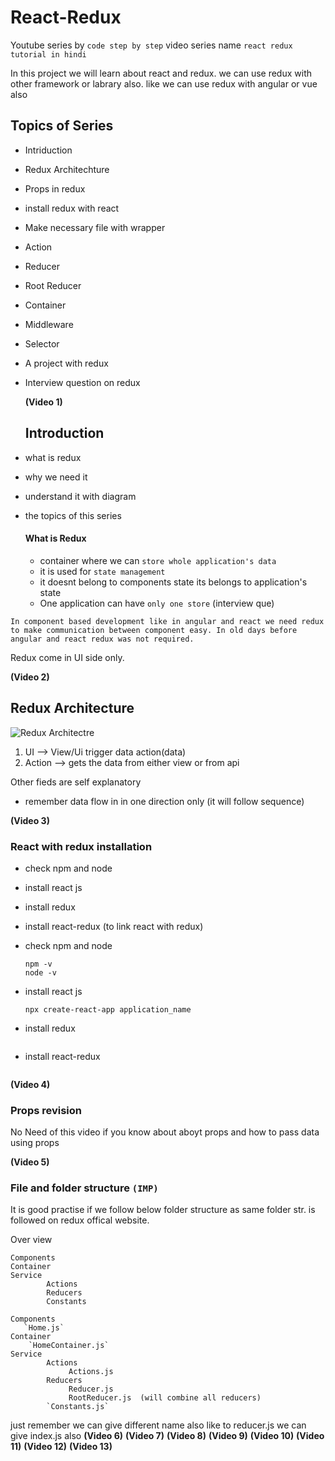 # React-Redux
Youtube series by `code step by step` video series name `react redux tutorial in hindi`

In this project we will learn about react and redux. we can use redux with other framework or labrary also. like we can use redux with angular or vue also 

## Topics of Series
- Intriduction
- Redux Architechture 
- Props in redux
- install redux with react 
- Make necessary file with wrapper 
- Action 
- Reducer 
- Root Reducer 
- Container 
- Middleware
- Selector
- A project with redux
- Interview question on redux 
  

  **(Video 1)**
  ## Introduction 
- what is redux
- why we need it 
- understand it with diagram
- the topics of this series
  
  #### What is Redux
  - container where we can `store whole application's data`  
  - it is used for `state management`  
  - it doesnt belong to components state its belongs to application's state
  - One application can have `only one store` (interview que)

```
In component based development like in angular and react we need redux to make communication between component easy. In old days before angular and react redux was not required. 
```

Redux come in UI side only.


**(Video 2)**
## Redux Architecture 

![Redux Architectre](https://static.javatpoint.com/tutorial/reactjs/images/react-redux-architecture.png)   

1) UI --> View/Ui trigger data action(data)  
2) Action --> gets the data from either view or from api 

Other fieds are self explanatory 
- remember data flow in in one direction only (it will follow sequence)      
   
**(Video 3)**
### React with redux installation

- check npm and node
- install react js 
- install redux 
- install react-redux   (to link react with redux)

- check npm and node
  ```
  npm -v
  node -v
  ```
- install react js 
  ```
  npx create-react-app application_name
  ```
- install redux 
  ``` npm redux
   ```
- install react-redux   
``` npm react-redux
   ```

**(Video 4)**
### Props revision
No Need of this video if you know about aboyt props and how to pass data using props  

**(Video 5)**
### File and folder structure `(IMP)`

It is good practise if we follow below folder structure as same folder str. is followed on redux offical website.

Over view  
```
Components  
Container   
Service   
        Actions
        Reducers  
        Constants
```

```
Components  
   `Home.js`
Container   
    `HomeContainer.js`
Service   
        Actions
             Actions.js
        Reducers  
             Reducer.js
             RootReducer.js  (will combine all reducers)
        `Constants.js`

```

just remember we can give different name also like to reducer.js we can give index.js also 
**(Video 6)**
**(Video 7)**
**(Video 8)**
**(Video 9)**
**(Video 10)**
**(Video 11)**
**(Video 12)**
**(Video 13)**